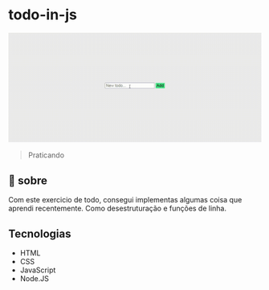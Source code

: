 # todo-in-js
 
![](midia.gif)

> Praticando

## :book: sobre
Com este exercicio de todo, consegui implementas algumas coisa que aprendi recentemente. Como desestruturação e funções de linha.

## Tecnologias
- HTML
- CSS
- JavaScript
- Node.JS


